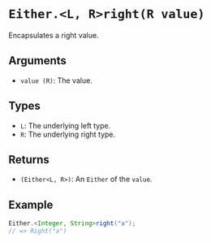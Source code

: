 # `Either.<L, R>right(R value)`

Encapsulates a right value.

## Arguments

* `value (R)`: The value.

## Types

* `L`: The underlying left type.
* `R`: The underlying right type.

## Returns

* `(Either<L, R>)`: An `Either` of the `value`.

## Example

```java
Either.<Integer, String>right("a");
// => Right("a")
```
